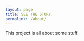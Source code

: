 ```yaml
---
layout: page
title: SEE THE STORY.
permalink: /about/
---
```


This project is all about some stuff. 
